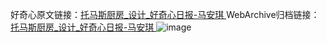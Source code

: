 好奇心原文链接：[托马斯厨房_设计_好奇心日报-马安琪 ](https://www.qdaily.com/articles/11786.html)
WebArchive归档链接：[托马斯厨房_设计_好奇心日报-马安琪 ](http://web.archive.org/web/20190623171105/https://www.qdaily.com/articles/11786.html)
![image](http://ww3.sinaimg.cn/large/007d5XDply1g3wali3kpqj30u03ip7ln)